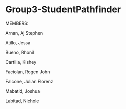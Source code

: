 # Group3-StudentPathfinder

MEMBERS:

Arnan, Aj Stephen

Atillo, Jessa

Bueno, Rhonil

Cartilla, Kishey

Faciolan, Rogen John

Falcone, Julian Florenz

Mabatid, Joshua

Labitad, Nichole

